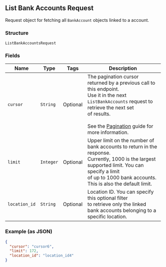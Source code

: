 ## List Bank Accounts Request

Request object for fetching all `BankAccount`
objects linked to a account.

### Structure

`ListBankAccountsRequest`

### Fields

| Name | Type | Tags | Description |
|  --- | --- | --- | --- |
| `cursor` | `String` | Optional | The pagination cursor returned by a previous call to this endpoint.<br>Use it in the next `ListBankAccounts` request to retrieve the next set <br>of results.<br><br>See the [Pagination](https://developer.squareup.com/docs/docs/working-with-apis/pagination) guide for more information. |
| `limit` | `Integer` | Optional | Upper limit on the number of bank accounts to return in the response. <br>Currently, 1000 is the largest supported limit. You can specify a limit <br>of up to 1000 bank accounts. This is also the default limit. |
| `location_id` | `String` | Optional | Location ID. You can specify this optional filter <br>to retrieve only the linked bank accounts belonging to a specific location. |

### Example (as JSON)

```json
{
  "cursor": "cursor6",
  "limit": 172,
  "location_id": "location_id4"
}
```


